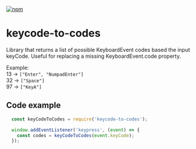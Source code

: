 [![npm](https://img.shields.io/npm/v/keycode-to-codes)](https://www.npmjs.com/package/keycode-to-codes)

# keycode-to-codes

Library that returns a list of possible KeyboardEvent codes based the input keyCode.
Useful for replacing a missing KeyboardEvent.code property.

Example:  
13 -> `["Enter", "NumpadEnter"]`  
32 -> `["Space"]`  
97 -> `["KeyA"]`

## Code example

```javascript
  const keyCodeToCodes = require('keycode-to-codes');

  window.addEventListener('keypress', (event) => {
    const codes = keyCodeToCodes(event.keyCode);
  });
```
